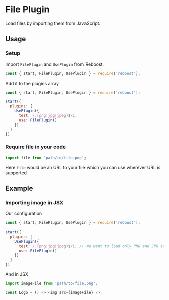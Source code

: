 # File Plugin
Load files by importing them from JavaScript.

## Usage
### Setup
Import `FilePlugin` and `UsePlugin` from Reboost.
```js
const { start, FilePlugin, UsePlugin } = require('reboost');
```
Add it to the plugins array
```js
const { start, FilePlugin, UsePlugin } = require('reboost');

start({
  plugins: [
    UsePlugin({
      test: /.(png|jpg|jpeg)$/i,
      use: FilePlugin()
    })
  ]
})
```
### Require file in your code
```js
import file from 'path/to/file.png';
```
Here `file` would be an URL to your file which you can use wherever
URL is supported

## Example
### Importing image in JSX
Our configuration
```js
const { start, FilePlugin, UsePlugin } = require('reboost');

start({
  plugins: [
    UsePlugin({
      test: /.(png|jpg|jpeg)$/i, // We want to load only PNG and JPG as file
      use: FilePlugin()
    })
  ]
})
```
And in JSX
```js
import imageFile from 'path/to/file.png';

const Logo = () => <img src={imageFile} />;
```
